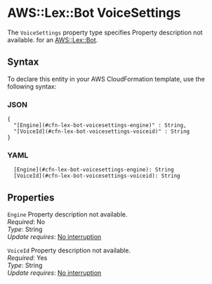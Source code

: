 # AWS::Lex::Bot VoiceSettings<a name="aws-properties-lex-bot-voicesettings"></a>

<a name="aws-properties-lex-bot-voicesettings-description"></a>The `VoiceSettings` property type specifies Property description not available\. for an [AWS::Lex::Bot](aws-resource-lex-bot.md)\.

## Syntax<a name="aws-properties-lex-bot-voicesettings-syntax"></a>

To declare this entity in your AWS CloudFormation template, use the following syntax:

### JSON<a name="aws-properties-lex-bot-voicesettings-syntax.json"></a>

```
{
  "[Engine](#cfn-lex-bot-voicesettings-engine)" : String,
  "[VoiceId](#cfn-lex-bot-voicesettings-voiceid)" : String
}
```

### YAML<a name="aws-properties-lex-bot-voicesettings-syntax.yaml"></a>

```
  [Engine](#cfn-lex-bot-voicesettings-engine): String
  [VoiceId](#cfn-lex-bot-voicesettings-voiceid): String
```

## Properties<a name="aws-properties-lex-bot-voicesettings-properties"></a>

`Engine`  <a name="cfn-lex-bot-voicesettings-engine"></a>
Property description not available\.  
*Required*: No  
*Type*: String  
*Update requires*: [No interruption](https://docs.aws.amazon.com/AWSCloudFormation/latest/UserGuide/using-cfn-updating-stacks-update-behaviors.html#update-no-interrupt)

`VoiceId`  <a name="cfn-lex-bot-voicesettings-voiceid"></a>
Property description not available\.  
*Required*: Yes  
*Type*: String  
*Update requires*: [No interruption](https://docs.aws.amazon.com/AWSCloudFormation/latest/UserGuide/using-cfn-updating-stacks-update-behaviors.html#update-no-interrupt)